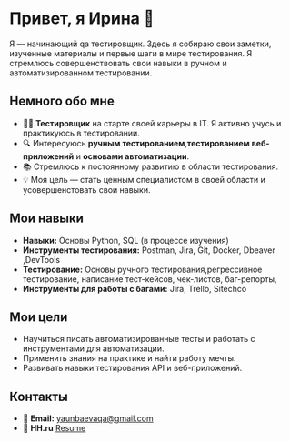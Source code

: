 # Привет, я Ирина 👋

Я — начинающий qa тестировщик. Здесь я собираю свои заметки, изученные материалы и первые шаги в мире тестирования. Я стремлюсь совершенствовать свои навыки в ручном и автоматизированном тестировании.

## Немного обо мне

- 🧑‍💻 **Тестировщик** на старте своей карьеры в IT. Я активно учусь и практикуюсь в тестировании.
- 🔍 Интересуюсь **ручным тестированием**,**тестированием веб-приложений** и **основами автоматизации**.
- 📚 Стремлюсь к постоянному развитию в области тестирования.
- 💡 Моя цель — стать ценным специалистом в своей области и усовершенстовать свои навыки.

## Мои навыки

- **Навыки:** Основы Python, SQL (в процессе изучения)
- **Инструменты тестирования:** Postman, Jira, Git, Docker, Dbeaver ,DevTools
- **Тестирование:** Основы ручного тестирования,регрессивное тестирование, написание тест-кейсов, чек-листов, баг-репорты,
- **Инструменты для работы с багами:** Jira, Trello, Sitechco

## Мои цели

- Научиться писать автоматизированные тесты и работать с инструментами для автоматизации.
- Применить знания на практике и найти работу мечты.
- Развивать навыки тестирования API и веб-приложений.

## Контакты

- 📧 **Email:** [yaunbaevaqa@gmail.com](mailto:yaunbaevaqa@gmail.com)
- 🔗 **HH.ru** [Resume](https://spb.hh.ru/resume/46f7ff3cff0e00dd9a0039ed1f5a5669334c58)
